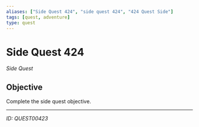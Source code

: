 ```yaml
---
aliases: ["Side Quest 424", "side quest 424", "424 Quest Side"]
tags: [quest, adventure]
type: quest
---
```


# Side Quest 424

*Side Quest*

## Objective
Complete the side quest objective.

---
*ID: QUEST00423*